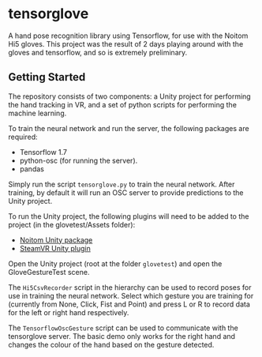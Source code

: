 # tensorglove
A hand pose recognition library using Tensorflow, for use with the Noitom Hi5 gloves. 
This project was the result of 2 days playing around with the gloves and tensorflow, and so is extremely preliminary. 

## Getting Started

The repository consists of two components: a Unity project for performing the hand tracking in VR, and a set of python scripts for performing
the machine learning. 

To train the neural network and run the server, the following packages are required:

* Tensorflow 1.7
* python-osc (for running the server). 
* pandas 

Simply run the script `tensorglove.py` to train the neural network. After training, by default it will run an OSC server to provide predictions
to the Unity project. 

To run the Unity project, the following plugins will need to be added to the project (in the glovetest/Assets folder): 

* [Noitom Unity package](https://hi5vrglove.com/downloads)
* [SteamVR Unity plugin](https://assetstore.unity.com/packages/templates/systems/steamvr-plugin-32647) 

Open the Unity project (root at the folder `glovetest`) and open the GloveGestureTest scene. 

The `Hi5CsvRecorder` script in the hierarchy can be used to record poses for use in training the neural network. Select which gesture you 
are training for (currently from None, Click, Fist and Point) and press L or R to record data for the left or right hand respectively. 

The `TensorflowOscGesture` script can be used to communicate with the tensorglove server. The basic demo only works for the right hand and 
changes the colour of the hand based on the gesture detected.  
